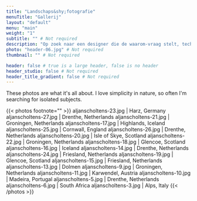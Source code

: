 ```yaml
---
title: "Landschaps&shy;fotografie"
menuTitle: "Gallerij"
layout: "default"
menu: "main"
weight: "1"
subtitle: "" # Not required
description: "Op zoek naar een designer die de waarom-vraag stelt, technisch meedenkt en prachtige producten maakt? Ik kan je helpen." # Not required
photo: "header-06.jpg" # Not required
thumbnail: "" # Not required

header: false # true is a large header, false is no header
header_studio: false # Not required
header_title_gradient: false # Not required
---
```


These photos are what it's all about. I love simplicity in nature, so often I'm searching for isolated subjects.

{{< photos footnote="" >}}
aljanscholtens-23.jpg | Harz, Germany
aljanscholtens-27.jpg | Drenthe, Netherlands
aljanscholtens-21.jpg | Groningen, Netherlands
aljanscholtens-17.jpg | Highlands, Iceland
aljanscholtens-25.jpg | Cornwall, England
aljanscholtens-26.jpg | Drenthe, Netherlands
aljanscholtens-20.jpg | Isle of Skye, Scotland
aljanscholtens-22.jpg | Groningen, Netherlands
aljanscholtens-18.jpg | Glencoe, Scotland
aljanscholtens-16.jpg | Iceland
aljanscholtens-14.jpg | Drenthe, Netherlands
aljanscholtens-24.jpg | Friesland, Netherlands
aljanscholtens-19.jpg | Glencoe, Scotland
aljanscholtens-15.jpg | Friesland, Netherlands
aljanscholtens-13.jpg | Dolmen
aljanscholtens-9.jpg | Groningen, Netherlands
aljanscholtens-11.jpg | Karwendel, Austria
aljanscholtens-10.jpg | Madeira, Portugal
aljanscholtens-5.jpg | Drenthe, Netherlands
aljanscholtens-6.jpg | South Africa
aljanscholtens-3.jpg | Alps, Italy
{{< /photos >}}
